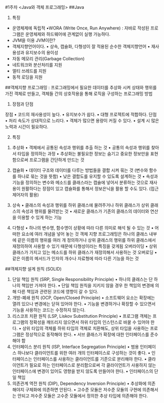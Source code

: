#1주차 <Java와 객체 프로그래밍>
##Java
1)	특징
-	운영체제에 독립적
     •WORA (Write Once, Run Anywhere) : 자바로 작성된 프로그램은 운영체제와 하드웨어에 관계없이 실행 가능하다.
-	JVM을 이용
     JVM이란?
-	객체지향언어이다.
     • 상속, 캡슐화, 다형성이 잘 적용된 순수한 객체지향언어
     • 재사용성과 유지보수의 용이성
-   자동 메모리 관리(Garbage Collection)
-   네트워크와 분산처리를 지원
-   멀티 쓰레드를 지원
-   동적 로딩을 지원

##객체지향 프로그래밍
: 프로그래밍에서 필요한 데이터를 추상화 시켜 상태와 행위를 가진 객체로 만들고,
객체들 간의 상호작용을 통해 로직을 구성하는 프로그래밍 방법

1)	장점과 단점

장점
• 코드의 재사용성이 높다.
• 유지보수가 쉽다.
• 대형 프로젝트에 적합하다.
단점
• 처리 속도가 상대적으로 느리다.
• 객체가 많으면 용량이 커질 수 있다.
• 설계 시 많은 노력과 시간이 필요하다.

2)	특징
1.	추상화
      • 객체에서 공통된 속성과 행위를 추출 하는 것
      • 공통의 속성과 행위를 찾아서 타입을 정의하는 과정
      • 추상화는 불필요한 정보는 숨기고 중요한 정보만을 표현함으로써 프로그램을 간단하게 만드는 것
2.	캡슐화
      • 데이터 구조와 데이터를 다루는 방법들을 결합 시켜 묶는 것 (변수와 함수를 하나로 묶는 것을 뜻함)
      • 낮은 결합도를 유지할 수 있도록 설계하는 것
      • 속성과 기능을 정의하는 변수와 메소드를 클래스라는 캡슐에 넣어서 분류하는 것으로 재사용이 원활하다는 장점이 있고 캡슐화를 통해서 정보은닉을 활용 할 수도 있다. (접근제어자의 활용)

3.	상속
      • 클래스의 속성과 행위를 하위 클래스에 물려주거나 하위 클래스가 상위 클래스의 속성과 행위를 물려받는 것
      • 새로운 클래스가 기존의 클래스의 데이터와 연산을 이용할 수 있게 하는 기능

4.	다형성
      • 하나의 변수명, 함수명이 상황에 따라 다른 의미로 해석 될 수 있는 것
      • 어떠한 요소에 여러 개념을 넣어 놓는 것
      객체 지향 프로그래밍은 하나의 클래스 내부에 같은 이름의 행위를 여러 개 정의하거나 상위 클래스의 행위를 하위 클래스에서 재정의하여 사용할 수 있기 때문에 다형성이라는 특징을 갖게됨
      오버라이딩
      • 상위 클래스가 가지고 있는 메소드를 하위 클래스가 재정의해서 사용하는 것
      오버로딩
      • 같은 이름의 메서드가 인자의 개수나 자료형에 따라 다른 기능을 하는 것

##객체지향 설계 원칙 (SOLID)
1.	단일 책임 원칙 (SRP, Single Responsibility Principle)
      • 하나의 클래스는 단 하나의 책임만 가져야 한다.
      • 단일 책임 원칙을 지키지 않을 경우 한 책임의 변경에 의해 다른 책임과 관련된 코드에 영향이 갈 수 있다.
2.	개방-폐쇄 원칙 (OCP, Open/Closed Principle)
      • 소프트웨어 요소는 확장에는 열려 있으나 변경에는 닫혀 있어야 한다.
      • 기능을 변경하거나 확장할 수 있으면서 기능을 사용하는 코드는 수정하지 않는다.
3.	리스코프 치환 원칙 (LSP, Liskov Substitution Principle)
      • 프로그램 객체는 프로그램의 정확성을 깨뜨리지 않으면서 하위 타입의 인스턴스로 바꿀 수 있어야 한다.
      • 상위 타입의 객체를 하위 타입의 객체로 치환해도, 상위 타입을 사용하는 프로그램은 정상적으로 동작해야 한다.
      • 서브 클래스가 확장에 대한 인터페이스를 준수해야 함
4.	인터페이스 분리 원칙 (ISP, Interface Segregation Principle)
      • 범용 인터페이스 하나보다 클라이언트를 위한 여러 개의 인터페이스로 구성하는 것이 좋다.
      • 인터페이스는 인터페이스를 사용하는 클라이언트를 기준으로 분리해야 한다.
      • 클라이언트가 필요로 하는 인터페이스로 분리함으로써 각 클라이언트가 사용하지 않는 인터페이스에 변경이 있어도 영향을 받지 않도록 만들어야 한다.
      • 인터페이스의 단일 책임
5.	의존관계 역전 원칙 (DIP), Dependency Inversion Principle)
      • 추상화에 의존해야지 구체화에 의존하면 안된다.
      • 고수준 모듈은 저수준 모듈의 구현에 의존해서는 안되고 저수준 모듈은 고수준 모듈에서 정의한 추상 타입에 의존해야 한다.
